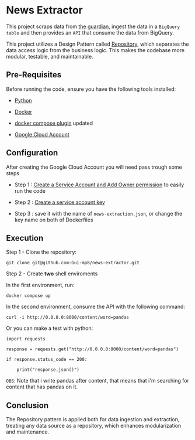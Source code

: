 # News Extractor

This project scraps data from [the guardian](https://www.theguardian.com/au), ingest the data in a `BigQuery table` and then provides an `API` that consume the data from BigQuery.

This project utilizes a Design Pattern called [Repository](https://python.plainenglish.io/design-patterns-in-python-repository-pattern-1c2e5070a01c), which separates the data access logic from the business logic. This makes the codebase more modular, testable, and maintainable.

## Pre-Requisites
Before running the code, ensure you have the following tools installed:

- [Python](https://www.python.org/downloads/)

- [Docker](https://docs.docker.com/engine/install/ubuntu/)

- [docker compose plugin](https://docs.docker.com/compose/install/linux/#install-using-the-repository) updated

- [Google Cloud Account](https://cloud.google.com/free?hl=en)

## Configuration

After creating the Google Cloud Account you will need pass trough some steps

- Step 1 : [Create a Service Account and Add Owner permission](https://www.youtube.com/watch?v=aD9vU1a7WXo) to easily run the code

- Step 2 : [Create a service account key](https://youtu.be/dj9fxiuz4WM?t=66)

- Step 3 : save it with the name of `news-extraction.json`, or change the key name on both of Dockerfiles

## Execution

Step 1 -  Clone the repository:
```
git clone git@github.com:Gui-mp8/news-extractor.git
```

Step 2 - Create **two** shell enviroments


In the first environment, run:

```
docker compose up
```
In the second environment, consume the API with the following command:

```
curl -i http://0.0.0.0:8000/content/word=pandas
```

Or you can make a test with python:
```
import requests

response = requests.get("http://0.0.0.0:8000/content/word=pandas")

if response.status_code == 200:

    print("response.json()")

```


`OBS`: Note that i write pandas after content, that means that i'm searching for content that has pandas on it.

## Conclusion

The Repository pattern is applied both for data ingestion and extraction, treating any data source as a repository, which enhances modularization and maintenance.
